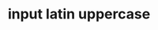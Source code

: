 ---
layout: symbols
title: input latin uppercase
emoji: input_latin_uppercase
permalink: 🔠.html
image: assets/img/3moji/input_latin_uppercase.png
---